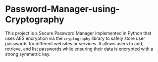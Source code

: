 # Password-Manager-using-Cryptography
This project is a Secure Password Manager implemented in Python that uses AES encryption via the `cryptography` library to safely store user passwords for different websites or services. It allows users to add, retrieve, and list passwords while ensuring their data is encrypted with a strong symmetric key.
